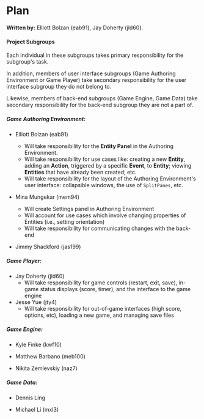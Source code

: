 Plan
====

**Written by:** Elliott Bolzan (eab91), Jay Doherty (jld60).

#### Project Subgroups

Each individual in these subgroups takes primary responsibility for the subgroup's task.

In addition, members of user interface subgroups (Game Authoring Environment or Game Player) take secondary responsibility for the user interface subgroup they do not belong to. 

Likewise, members of back-end subgroups (Game Engine, Game Data) take secondary responsibility for the back-end subgroup they are not a part of.

##### Game Authoring Environment:

- Elliott Bolzan (eab91)
	- Will take responsibility for the **Entity Panel** in the Authoring Environment.
	- Will take responsibility for use cases like: creating a new **Entity**, adding an **Action**, triggered by a specific **Event**, to **Entity**; viewing **Entities** that have already been created; etc.
	- Will take responsibility for the layout of the Authoring Environment's user interface: collapsible windows, the use of `SplitPanes`, etc.

- Mina Mungekar (mem94)
	- Will create Settings panel in Authoring Environment
	- Will account for use cases which involve changing properties of Entities (i.e., setting orientation)
	- Will take responsibility for communicating changes with the back-end

- Jimmy Shackford (jas199)

##### Game Player:

- Jay Doherty (jld60)
    - Will take responsibility for game controls (restart, exit, save), in-game status displays (score, timer), and the interface to the game engine
- Jesse Yue (jty4)
    - Will take responsibility for out-of-game interfaces (high score, options, etc), loading a new game, and managing save files
	

##### Game Engine:

- Kyle Finke (kwf10)

- Matthew Barbano (meb100)

- Nikita Zemlevskiy (naz7)

##### Game Data:

- Dennis Ling 

- Michael Li (mxl3)




